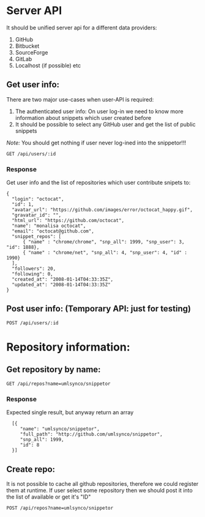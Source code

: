 # Server API

It should be unified server api for a different data providers:
1. GitHub
2. Bitbucket
3. SourceForge
4. GitLab
5. Localhost (if possible)
etc


## Get user info:

There are two major use-cases when user-API is required:
1. The authenticated user info: On user log-in we need to know more information about snippets which user created before
2. It should be possible to select any GitHub user and get the list of public snippets

*Note:* You should get nothing if user never log-ined into the snippetor!!!

```
GET /api/users/:id
```
### Response

Get user info and the list of repositories which user contribute snipets to:

```
{
  "login": "octocat",
  "id": 1,
  "avatar_url": "https://github.com/images/error/octocat_happy.gif",
  "gravatar_id": "",
  "html_url": "https://github.com/octocat",
  "name": "monalisa octocat",
  "email": "octocat@github.com",
  "snippet_repos": [
      { "name" : "chrome/chrome", "snp_all": 1999, "snp_user": 3, "id": 1888},
      { "name" : "chrome/net", "snp_all": 4, "snp_user": 4, "id" : 1990}
  ],
  "followers": 20,
  "following": 0,
  "created_at": "2008-01-14T04:33:35Z",
  "updated_at": "2008-01-14T04:33:35Z"
}
```

## Post user info: (Temporary API: just for testing)

```
POST /api/users/:id
```

# Repository information:


## Get repository by name:

```
GET /api/repos?name=umlsynco/snippetor
```

### Response

Expected single result, but anyway return an array

```
  [{
     "name": "umlsynco/snippetor",
     "full_path": "http://github.com/umlsynco/snippetor",
     "snp_all": 1999,
     "id": 8
  }]
```

## Create repo:

It is not possible to cache all github repositories, therefore we could register them at runtime.
If user select some repository then we should post it into the list of available or get it's "ID"

```
POST /api/repos?name=umlsynco/snippetor
```



